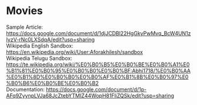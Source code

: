 # Movies

Sample Article: https://docs.google.com/document/d/1djJCDBl22HgGkyPwMvq_BcW4UN1zIyzV-rNc0LXSdqA/edit?usp=sharing  
Wikipedia English Sandbox: https://en.wikipedia.org/wiki/User:Aforakhilesh/sandbox  
Wikipedia Telugu Sandbox: https://te.wikipedia.org/wiki/%E0%B0%B5%E0%B0%BE%E0%B0%A1%E0%B1%81%E0%B0%95%E0%B0%B0%E0%B0%BF:Abhi1718/%E0%B0%AA%E0%B1%8D%E0%B0%B0%E0%B0%AF%E0%B1%8B%E0%B0%97%E0%B0%B6%E0%B0%BE%E0%B0%B2  
Documentation: https://docs.google.com/document/d/1p-AFq9ZyynpLVJa68JcZtebYTMIZ44WopH81FliZQSk/edit?usp=sharing
